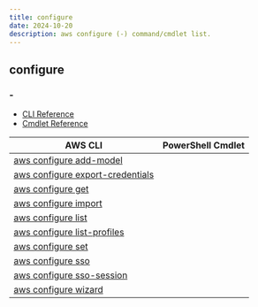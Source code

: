 ```yaml
---
title: configure
date: 2024-10-20
description: aws configure (-) command/cmdlet list.
---
```


## configure

### -

* [CLI Reference](https://awscli.amazonaws.com/v2/documentation/api/latest/reference/configure/index.html)
* [Cmdlet Reference](https://docs.aws.amazon.com/powershell/latest/reference/items/Shell_Configuration_cmdlets.html)

|AWS CLI|PowerShell Cmdlet|
|----|----|
|[aws configure add-model](https://awscli.amazonaws.com/v2/documentation/api/latest/reference/configure/add-model.html)||
|[aws configure export-credentials](https://awscli.amazonaws.com/v2/documentation/api/latest/reference/configure/export-credentials.html)||
|[aws configure get](https://awscli.amazonaws.com/v2/documentation/api/latest/reference/configure/get.html)||
|[aws configure import](https://awscli.amazonaws.com/v2/documentation/api/latest/reference/configure/import.html)||
|[aws configure list](https://awscli.amazonaws.com/v2/documentation/api/latest/reference/configure/list.html)||
|[aws configure list-profiles](https://awscli.amazonaws.com/v2/documentation/api/latest/reference/configure/list-profiles.html)||
|[aws configure set](https://awscli.amazonaws.com/v2/documentation/api/latest/reference/configure/set.html)||
|[aws configure sso](https://awscli.amazonaws.com/v2/documentation/api/latest/reference/configure/sso.html)||
|[aws configure sso-session](https://awscli.amazonaws.com/v2/documentation/api/latest/reference/configure/sso-session.html)||
|[aws configure wizard](https://awscli.amazonaws.com/v2/documentation/api/latest/reference/configure/wizard.html)||

